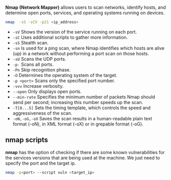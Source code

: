 **Nmap (Network Mapper)**  allows users to scan networks, identify hosts, and determine open ports, services, and operating systems running on devices.
```bash
nmap  -sS -sCV -p21 <ip_address>
```

- `-sV` Shows the version of the service running on each port.
- `-sC` Uses additional scripts to gather more information.
- `-sS` Stealth scan.
- `-sn` Is used for a ping scan, where Nmap identifies which hosts are alive (up) in a network without performing a port scan on those hosts.
- `-sU` Scans the UDP ports. 
- `-p-` Scans all ports. 
- `-Pn` Skip recognition phase.
- `-O` Determines the operating system of the target.
- `-p <port>` Scans only the specified port number. 
- `-vvv` Increase verbosity.
- `--open` Only displays open ports.
- `--min-rate` Specifies the minimum number of packets Nmap should send per second; increasing this number speeds up the scan. 
- `-T[0...5]` Sets the timing template, which controls the speed and aggressiveness of the scan.
- `-oN,-oG,-oX` Saves the scan results in a human-readable plain text format (-oN), in XML format (-oX) or in grepable format (-oG).

## nmap scripts
**nmap** has the option of checking if there are some known vulnerabilities for the services versions that are being used at the machine. We just need to specify the port and the target ip.
```bash
nmap -p<port> --script vuln <target_ip>
```
